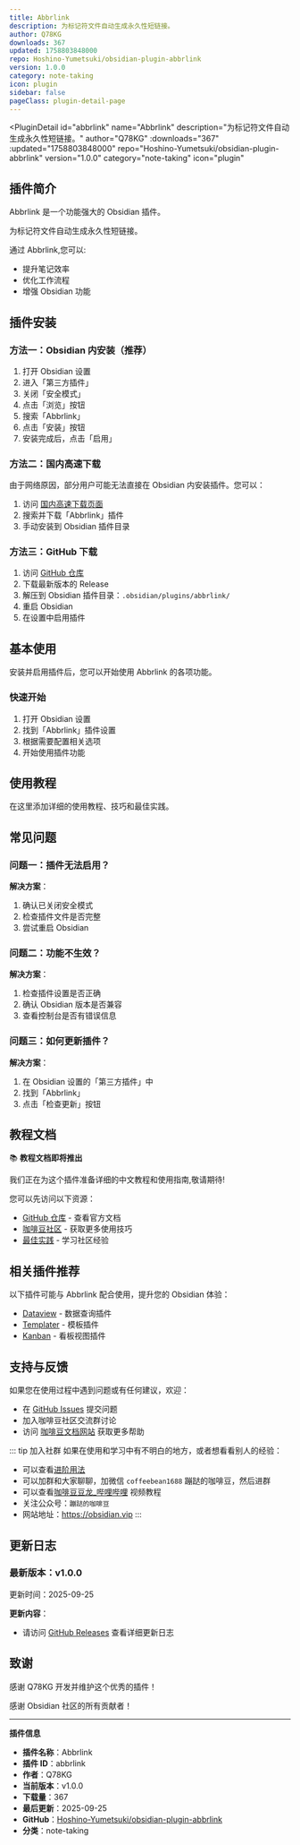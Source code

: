 ```yaml
---
title: Abbrlink
description: 为标记符文件自动生成永久性短链接。
author: Q78KG
downloads: 367
updated: 1758803848000
repo: Hoshino-Yumetsuki/obsidian-plugin-abbrlink
version: 1.0.0
category: note-taking
icon: plugin
sidebar: false
pageClass: plugin-detail-page
---
```


<PluginDetail
  id="abbrlink"
  name="Abbrlink"
  description="为标记符文件自动生成永久性短链接。"
  author="Q78KG"
  :downloads="367"
  :updated="1758803848000"
  repo="Hoshino-Yumetsuki/obsidian-plugin-abbrlink"
  version="1.0.0"
  category="note-taking"
  icon="plugin"
>

<!-- AUTO_GENERATED_START -->
## 插件简介

Abbrlink 是一个功能强大的 Obsidian 插件。

为标记符文件自动生成永久性短链接。

通过 Abbrlink,您可以:

- 提升笔记效率
- 优化工作流程
- 增强 Obsidian 功能

<!-- AUTO_GENERATED_END -->

<!-- AUTO_GENERATED_START -->
## 插件安装

### 方法一：Obsidian 内安装（推荐）

1. 打开 Obsidian 设置
2. 进入「第三方插件」
3. 关闭「安全模式」
4. 点击「浏览」按钮
5. 搜索「Abbrlink」
6. 点击「安装」按钮
7. 安装完成后，点击「启用」

### 方法二：国内高速下载

由于网络原因，部分用户可能无法直接在 Obsidian 内安装插件。您可以：

1. 访问 [国内高速下载页面](/zh/documentation/obsidian-plugins-download.html)
2. 搜索并下载「Abbrlink」插件
3. 手动安装到 Obsidian 插件目录

### 方法三：GitHub 下载

1. 访问 [GitHub 仓库](https://github.com/Hoshino-Yumetsuki/obsidian-plugin-abbrlink)
2. 下载最新版本的 Release
3. 解压到 Obsidian 插件目录：`.obsidian/plugins/abbrlink/`
4. 重启 Obsidian
5. 在设置中启用插件

## 基本使用

安装并启用插件后，您可以开始使用 Abbrlink 的各项功能。

### 快速开始

1. 打开 Obsidian 设置
2. 找到「Abbrlink」插件设置
3. 根据需要配置相关选项
4. 开始使用插件功能

<!-- AUTO_GENERATED_END -->

<!-- CUSTOM_CONTENT_START:tutorial -->
## 使用教程

在这里添加详细的使用教程、技巧和最佳实践。

<!-- CUSTOM_CONTENT_END:tutorial -->

<!-- SHARED_CONTENT_START -->
## 常见问题

### 问题一：插件无法启用？

**解决方案**：
1. 确认已关闭安全模式
2. 检查插件文件是否完整
3. 尝试重启 Obsidian

### 问题二：功能不生效？

**解决方案**：
1. 检查插件设置是否正确
2. 确认 Obsidian 版本是否兼容
3. 查看控制台是否有错误信息

### 问题三：如何更新插件？

**解决方案**：
1. 在 Obsidian 设置的「第三方插件」中
2. 找到「Abbrlink」
3. 点击「检查更新」按钮

## 教程文档

📚 **教程文档即将推出**

我们正在为这个插件准备详细的中文教程和使用指南,敬请期待!

您可以先访问以下资源：
- [GitHub 仓库](https://github.com/Hoshino-Yumetsuki/obsidian-plugin-abbrlink) - 查看官方文档
- [咖啡豆社区](/zh/bases/) - 获取更多使用技巧
- [最佳实践](/zh/best-practices/) - 学习社区经验

## 相关插件推荐

以下插件可能与 Abbrlink 配合使用，提升您的 Obsidian 体验：

- [Dataview](/zh/plugins/dataview.html) - 数据查询插件
- [Templater](/zh/plugins/templater-obsidian.html) - 模板插件
- [Kanban](/zh/plugins/obsidian-kanban.html) - 看板视图插件

## 支持与反馈

如果您在使用过程中遇到问题或有任何建议，欢迎：

- 在 [GitHub Issues](https://github.com/Hoshino-Yumetsuki/obsidian-plugin-abbrlink/issues) 提交问题
- 加入咖啡豆社区交流群讨论
- 访问 [咖啡豆文档网站](https://obsidian.vip) 获取更多帮助

::: tip 加入社群
如果在使用和学习中有不明白的地方，或者想看看别人的经验：
- 可以查看[进阶用法](/zh/advanced)
- 可以加群和大家聊聊，加微信 `coffeebean1688` 蹦跶的咖啡豆，然后进群
- 可以查看[咖啡豆豆龙_哔哩哔哩](https://space.bilibili.com/618777356) 视频教程
- 关注公众号：`蹦跶的咖啡豆`
- 网站地址：https://obsidian.vip
:::
<!-- SHARED_CONTENT_END -->

<!-- AUTO_GENERATED_START -->
## 更新日志

### 最新版本：v1.0.0

更新时间：2025-09-25

**更新内容**：
- 请访问 [GitHub Releases](https://github.com/Hoshino-Yumetsuki/obsidian-plugin-abbrlink/releases) 查看详细更新日志

## 致谢

感谢 Q78KG 开发并维护这个优秀的插件！

感谢 Obsidian 社区的所有贡献者！

---

**插件信息**
- **插件名称**：Abbrlink
- **插件 ID**：abbrlink
- **作者**：Q78KG
- **当前版本**：v1.0.0
- **下载量**：367
- **最后更新**：2025-09-25
- **GitHub**：[Hoshino-Yumetsuki/obsidian-plugin-abbrlink](https://github.com/Hoshino-Yumetsuki/obsidian-plugin-abbrlink)
- **分类**：note-taking
<!-- AUTO_GENERATED_END -->

</PluginDetail>

